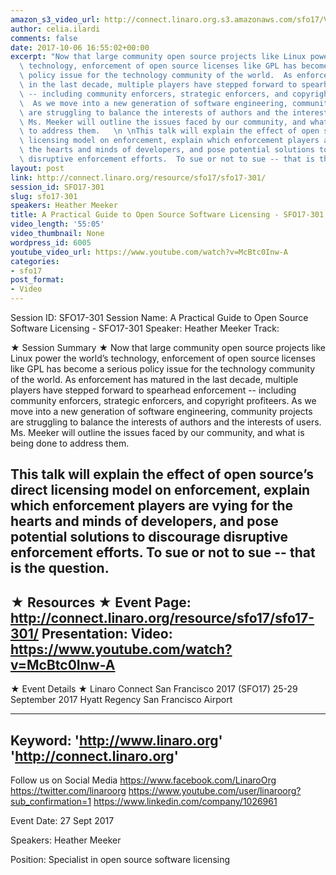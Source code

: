 ```yaml
---
amazon_s3_video_url: http://connect.linaro.org.s3.amazonaws.com/sfo17/Videos/SFO17-301%20A%20Practical%20Guide%20to%20Open%20Source%20Software%20Licensing.mp4
author: celia.ilardi
comments: false
date: 2017-10-06 16:55:02+00:00
excerpt: "Now that large community open source projects like Linux power the world’s\
  \ technology, enforcement of open source licenses like GPL has become a serious\
  \ policy issue for the technology community of the world.  As enforcement has matured\
  \ in the last decade, multiple players have stepped forward to spearhead enforcement\
  \ -- including community enforcers, strategic enforcers, and copyright profiteers.\
  \  As we move into a new generation of software engineering, community projects\
  \ are struggling to balance the interests of authors and the interests of users.\
  \ Ms. Meeker will outline the issues faced by our community, and what is being done\
  \ to address them.   \n \nThis talk will explain the effect of open source’s direct\
  \ licensing model on enforcement, explain which enforcement players are vying for\
  \ the hearts and minds of developers, and pose potential solutions to discourage\
  \ disruptive enforcement efforts.  To sue or not to sue -- that is the question."
layout: post
link: http://connect.linaro.org/resource/sfo17/sfo17-301/
session_id: SFO17-301
slug: sfo17-301
speakers: Heather Meeker
title: A Practical Guide to Open Source Software Licensing - SFO17-301
video_length: '55:05'
video_thumbnail: None
wordpress_id: 6005
youtube_video_url: https://www.youtube.com/watch?v=McBtc0Inw-A
categories:
- sfo17
post_format:
- Video
---
```


Session ID: SFO17-301
Session Name: A Practical Guide to Open Source Software Licensing - SFO17-301
Speaker: Heather Meeker
Track: 


★ Session Summary ★
Now that large community open source projects like Linux power the world’s technology, enforcement of open source licenses like GPL has become a serious policy issue for the technology community of the world.  As enforcement has matured in the last decade, multiple players have stepped forward to spearhead enforcement -- including community enforcers, strategic enforcers, and copyright profiteers.  As we move into a new generation of software engineering, community projects are struggling to balance the interests of authors and the interests of users. Ms. Meeker will outline the issues faced by our community, and what is being done to address them.   
 
This talk will explain the effect of open source’s direct licensing model on enforcement, explain which enforcement players are vying for the hearts and minds of developers, and pose potential solutions to discourage disruptive enforcement efforts.  To sue or not to sue -- that is the question.
---------------------------------------------------
★ Resources ★
Event Page: http://connect.linaro.org/resource/sfo17/sfo17-301/
Presentation: 
Video: https://www.youtube.com/watch?v=McBtc0Inw-A
 ---------------------------------------------------

★ Event Details ★
Linaro Connect San Francisco 2017 (SFO17)
25-29 September 2017
Hyatt Regency San Francisco Airport

---------------------------------------------------
Keyword: 
'http://www.linaro.org'
'http://connect.linaro.org'
---------------------------------------------------
Follow us on Social Media
https://www.facebook.com/LinaroOrg
https://twitter.com/linaroorg
https://www.youtube.com/user/linaroorg?sub_confirmation=1
https://www.linkedin.com/company/1026961

Event Date: 27 Sept 2017

Speakers: Heather Meeker

Position: Specialist in open source software licensing
